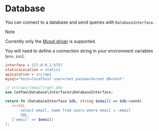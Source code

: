 # Database

You can connect to a database and send queries with `DatabaseInterface`.

> [!NOTE]
> Currently only the [Mysql driver](https://amphp.org/mysql) is supported.

You will need to define a connection string in your environment variables (`env.ini`).

```ini
interface = 127.0.0.1:5757
staticsLocation = statics
apiLocation = src/api
mysql="host=localhost user=root password=root db=test"
```
 ```php
// src/api/{email}/get.php
use CatPaw\Database\Interfaces\DatabaseInterface;

return fn (DatabaseInterface $db, string $email) => $db->send(
    <<<SQL
        select email, name from users where email = :email
        SQL,
    ['email' => $email]
);
 ```
